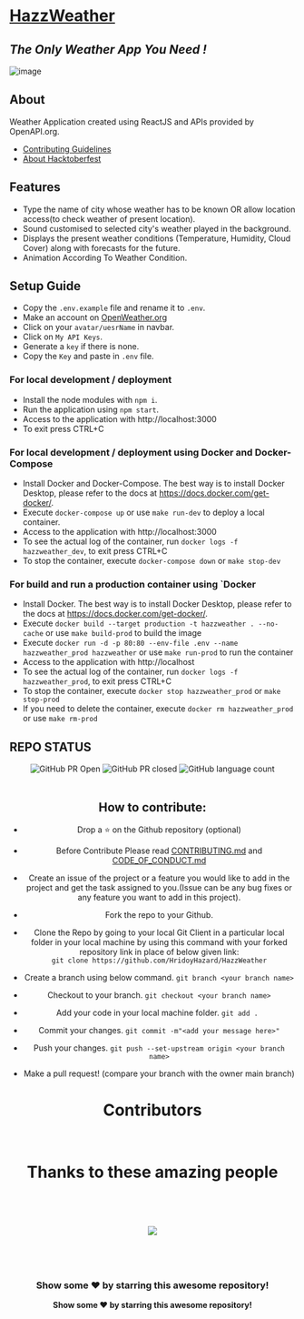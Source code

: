 # [HazzWeather](https://effulgent-brioche-795ac4.netlify.app/)

## _The Only Weather App You Need !_

![image](https://user-images.githubusercontent.com/71395891/195014989-9760cf7c-a410-424f-a144-fc44f0a6b532.png)

## About

Weather Application created using ReactJS and APIs provided by OpenAPI.org.

- [Contributing Guidelines](https://github.com/HridoyHazard/HazzWeather/blob/main/CONTRIBUTING.md)
- [About Hacktoberfest](https://github.com/HridoyHazard/HazzWeather/blob/main/HACKTOBERFEST.md)

## Features

- Type the name of city whose weather has to be known OR allow location access(to check weather of present location).
- Sound customised to selected city's weather played in the background.
- Displays the present weather conditions (Temperature, Humidity, Cloud Cover) along with forecasts for the future.
- Animation According To Weather Condition.

## Setup Guide

- Copy the `.env.example` file and rename it to `.env`.
- Make an account on [OpenWeather.org](https://openweathermap.org/)
- Click on your `avatar/uesrName` in navbar.
- Click on `My API Keys`.
- Generate a `key` if there is none.
- Copy the `Key` and paste in `.env` file.

### For local development / deployment

- Install the node modules with `npm i`.
- Run the application using `npm start`.
- Access to the application with http://localhost:3000
- To exit press CTRL+C

### For local development / deployment using Docker and Docker-Compose

- Install Docker and Docker-Compose. The best way is to install Docker Desktop, please refer to the docs at https://docs.docker.com/get-docker/.
- Execute `docker-compose up` or use `make run-dev` to deploy a local container.
- Access to the application with http://localhost:3000
- To see the actual log of the container, run `docker logs -f hazzweather_dev`, to exit press CTRL+C
- To stop the container, execute `docker-compose down` or `make stop-dev`

### For build and run a production container using `Docker

- Install Docker. The best way is to install Docker Desktop, please refer to the docs at https://docs.docker.com/get-docker/.
- Execute `docker build --target production -t hazzweather . --no-cache` or use `make build-prod` to build the image
- Execute `docker run -d -p 80:80 --env-file .env --name hazzweather_prod hazzweather` or use `make run-prod` to run the container
- Access to the application with http://localhost
- To see the actual log of the container, run `docker logs -f hazzweather_prod`, to exit press CTRL+C
- To stop the container, execute `docker stop hazzweather_prod` or `make stop-prod`
- If you need to delete the container, execute `docker rm hazzweather_prod` or use `make rm-prod`

## REPO STATUS

<div align="center">

![GitHub PR Open](https://img.shields.io/github/issues-pr/HridoyHazard/HazzWeather?style=for-the-badge&color=aqua)
![GitHub PR closed](https://img.shields.io/github/issues-pr-closed-raw/HridoyHazard/HazzWeather?style=for-the-badge&color=blue)
![GitHub language count](https://img.shields.io/github/languages/count/HridoyHazard/HazzWeather?style=for-the-badge&color=brightgreen)
<br><br>

## How to contribute:

- Drop a :star: on the Github repository (optional)<br/>

- Before Contribute Please read [CONTRIBUTING.md](https://github.com/HridoyHazard/HazzWeather/blob/main/CONTRIBUTING.md) and [CODE_OF_CONDUCT.md](https://github.com/HridoyHazard/HazzWeather/blob/main/CODE_OF_CONDUCT.md)

- Create an issue of the project or a feature you would like to add in the project and get the task assigned to you.(Issue can be any bug fixes or any feature you want to add in this project).

- Fork the repo to your Github.<br/>

- Clone the Repo by going to your local Git Client in a particular local folder in your local machine by using this command with your forked repository link in place of below given link: <br/>
  `git clone https://github.com/HridoyHazard/HazzWeather`
- Create a branch using below command.
  `git branch <your branch name>`
- Checkout to your branch.
  `git checkout <your branch name>`
- Add your code in your local machine folder.
  `git add . `
- Commit your changes.
  `git commit -m"<add your message here>"`
- Push your changes.
  `git push --set-upstream origin <your branch name>`

- Make a pull request! (compare your branch with the owner main branch)

# Contributors
<br>
<div>
<h1 align="center">
 <b>Thanks to these amazing people
<h1>
<a href="https://github.com/HridoyHazard/HazzWeather/contributors">
  <img src="https://contrib.rocks/image?repo=HridoyHazard/HazzWeather&&max=817" />
</a>
</div>

<br>
<div align="center">
<h3>Show some ❤️ by starring this awesome repository!</h3>

Show some ❤️ by starring this awesome repository!

</div>
